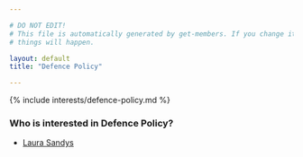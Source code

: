 ```yaml
---

# DO NOT EDIT!
# This file is automatically generated by get-members. If you change it, bad
# things will happen.

layout: default
title: "Defence Policy"

---
```


{% include interests/defence-policy.md %}

### Who is interested in Defence Policy?


* [Laura Sandys](../members/laura-sandys.html)
